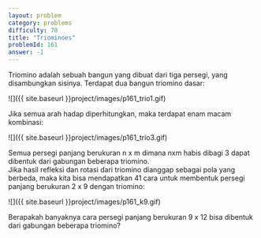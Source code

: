 ```yaml
---
layout: problem
category: problems
difficulty: 70
title: "Triominoes"
problemId: 161
answer: -1
---
```

Triomino adalah sebuah bangun yang dibuat dari tiga persegi, yang disambungkan sisinya. Terdapat dua bangun triomino dasar:

![]({{ site.baseurl }}project/images/p161_trio1.gif)

Jika semua arah hadap diperhitungkan, maka terdapat enam macam kombinasi:

![]({{ site.baseurl }}project/images/p161_trio3.gif)

Semua persegi panjang berukuran n x m dimana nxm habis dibagi 3 dapat dibentuk dari gabungan beberapa triomino.  
Jika hasil refleksi dan rotasi dari triomino dianggap sebagai pola yang berbeda, maka kita bisa mendapatkan 41 cara untuk membentuk persegi panjang berukuran 2 x 9 dengan triomino:

![]({{ site.baseurl }}project/images/p161_k9.gif)

Berapakah banyaknya cara persegi panjang berukuran 9 x 12 bisa dibentuk dari gabungan beberapa triomino?
